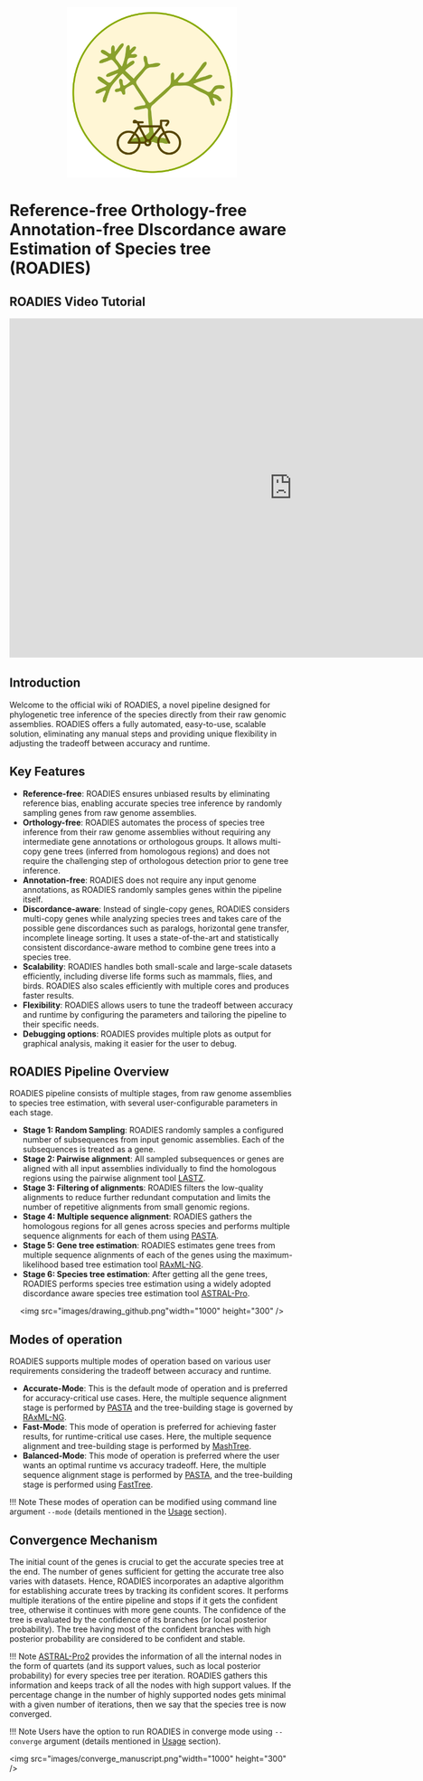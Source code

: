  <div align="center">

<img src="images/ROADIES_logo.png" width="300" height="300"/>

</div>

# Reference-free Orthology-free Annotation-free DIscordance aware Estimation of Species tree (ROADIES)

## ROADIES Video Tutorial

<iframe width="1000" height="600" src="https://www.youtube.com/embed/1sR741TvZnM?si=xfktnTaQj4LUsNp0" title="YouTube video player" frameborder="0" allow="accelerometer; autoplay; clipboard-write; encrypted-media; gyroscope; picture-in-picture; web-share" referrerpolicy="strict-origin-when-cross-origin" allowfullscreen></iframe>

## Introduction

Welcome to the official wiki of ROADIES, a novel pipeline designed for phylogenetic tree inference of the species directly from their raw genomic assemblies. ROADIES offers a fully automated, easy-to-use, scalable solution, eliminating any manual steps and providing unique flexibility in adjusting the tradeoff between accuracy and runtime. 
<br>

## Key Features
- **Reference-free**: ROADIES ensures unbiased results by eliminating reference bias, enabling accurate species tree inference by randomly sampling genes from raw genome assemblies.
- **Orthology-free**: ROADIES automates the process of species tree inference from their raw genome assemblies without requiring any intermediate gene annotations or orthologous groups. It allows multi-copy gene trees (inferred from homologous regions) and does not require the challenging step of orthologous detection prior to gene tree inference. 
- **Annotation-free**: ROADIES does not require any input genome annotations, as ROADIES randomly samples genes within the pipeline itself.
- **Discordance-aware**: Instead of single-copy genes, ROADIES considers multi-copy genes while analyzing species trees and takes care of the possible gene discordances such as paralogs, horizontal gene transfer, incomplete lineage sorting. It uses a state-of-the-art and statistically consistent discordance-aware method to combine gene trees into a species tree.
- **Scalability**: ROADIES handles both small-scale and large-scale datasets efficiently, including diverse life forms such as mammals, flies, and birds. ROADIES also scales efficiently with multiple cores and produces faster results.
- **Flexibility**: ROADIES allows users to tune the tradeoff between accuracy and runtime by configuring the parameters and tailoring the pipeline to their specific needs.
- **Debugging options**: ROADIES provides multiple plots as output for graphical analysis, making it easier for the user to debug. 

## ROADIES Pipeline Overview
ROADIES pipeline consists of multiple stages, from raw genome assemblies to species tree estimation, with several user-configurable parameters in each stage. 

- **Stage 1: Random Sampling**: ROADIES randomly samples a configured number of subsequences from input genomic assemblies. Each of the subsequences is treated as a gene.
- **Stage 2: Pairwise alignment**: All sampled subsequences or genes are aligned with all input assemblies individually to find the homologous regions using the pairwise alignment tool [LASTZ](https://lastz.github.io/lastz/). 
- **Stage 3: Filtering of alignments**: ROADIES filters the low-quality alignments to reduce further redundant computation and limits the number of repetitive alignments from small genomic regions. 
- **Stage 4: Multiple sequence alignment**: ROADIES gathers the homologous regions for all genes across species and performs multiple sequence alignments for each of them using [PASTA](https://github.com/smirarab/pasta). 
- **Stage 5: Gene tree estimation**: ROADIES estimates gene trees from multiple sequence alignments of each of the genes using the maximum-likelihood based tree estimation tool [RAxML-NG](https://github.com/amkozlov/raxml-ng).
- **Stage 6: Species tree estimation**: After getting all the gene trees, ROADIES performs species tree estimation using a widely adopted discordance aware species tree estimation tool [ASTRAL-Pro](https://github.com/chaoszhang/A-pro). 

<div align="center">

<img src="images/drawing_github.png"width="1000" height="300" />

</div>

## Modes of operation

ROADIES supports multiple modes of operation based on various user requirements considering the tradeoff between accuracy and runtime. 

- **Accurate-Mode**: This is the default mode of operation and is preferred for accuracy-critical use cases. Here, the multiple sequence alignment stage is performed by [PASTA](https://github.com/smirarab/pasta) and the tree-building stage is governed by [RAxML-NG](https://github.com/amkozlov/raxml-ng).
- **Fast-Mode**: This mode of operation is preferred for achieving faster results, for runtime-critical use cases. Here, the multiple sequence alignment and tree-building stage is performed by [MashTree](https://github.com/lskatz/mashtree).
- **Balanced-Mode**: This mode of operation is preferred where the user wants an optimal runtime vs accuracy tradeoff. Here, the multiple sequence alignment stage is performed by [PASTA](https://github.com/smirarab/pasta), and the tree-building stage is performed using [FastTree](http://www.microbesonline.org/fasttree/). 

!!! Note
    These modes of operation can be modified using command line argument `--mode` (details mentioned in the [Usage](index.md#other-command-line-arguments) section).

## Convergence Mechanism

The initial count of the genes is crucial to get the accurate species tree at the end. The number of genes sufficient for getting the accurate tree also varies with datasets. Hence, ROADIES incorporates an adaptive algorithm for establishing accurate trees by tracking its confident scores. It performs multiple iterations of the entire pipeline and stops if it gets the confident tree, otherwise it continues with more gene counts. The confidence of the tree is evaluated by the confidence of its branches (or local posterior probability). The tree having most of the confident branches with high posterior probability are considered to be confident and stable. 

!!! Note
    [ASTRAL-Pro2](https://github.com/chaoszhang/A-pro) provides the information of all the internal nodes in the form of quartets (and its support values, such as local posterior probability) for every species tree per iteration. ROADIES gathers this information and keeps track of all the nodes with high support values. If the percentage change in the number of highly supported nodes gets minimal with a given number of iterations, then we say that the species tree is now converged.

!!! Note
    Users have the option to run ROADIES in converge mode using `--converge` argument (details mentioned in [Usage](index.md#other-command-line-arguments) section).

<img src="images/converge_manuscript.png"width="1000" height="300" />

